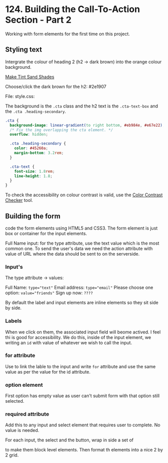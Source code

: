# 124. Building the Call-To-Action Section - Part 2

Working with form elements for the first time on this project.

## Styling text

Intergrate the colour of heading 2 (h2 -> dark brown) into the orange colour background.

[Make Tint Sand Shades](https://maketintsandshades.com/#e67e22)

Choose/click the dark brown for the h2: #2e1907

File: style.css:

The background is the `.cta` class and the h2 text is the `.cta-text-box` and the `.cta .heading-secondary`.

```css
.cta {
  background-image: linear-gradient(to right bottom, #eb984e, #e67e22);
  /* Fix the img overlapping the cta element. */
  overflow: hidden;

  .cta .heading-secondary {
    color: #45260a;
    margin-bottom: 3.2rem;
  }

  .cta-text {
    font-size: 1.8rem;
    line-height: 1.8;
  }
}
```

To check the accessibility on colour contrast is valid, use the [Color Contrast Checker](https://coolors.co/contrast-checker/45260a-eb984e) tool.

## Building the form

code the form elements using HTML5 and CSS3.
The form element is just box or container for the input elements.

Full Name input: for the type attribute, use the text value which is the most common one.
To send the user's data we need the action attribute with value of URL where the data should be sent to on the serverside.

### Input's

The type attribute -> values:

Full Name: `type="text"`
Email address: `type="email"`
Please choose one option: `value="friends"`
Sign up now: `????`

By default the label and input elements are inline elements so they sit side by side.

### Labels

When we click on them, the associated input field will beome actived. I feel thi is good for accessibility. We do this, inside of the input element, we writing an `id` with value of whatever we wish to call the input.

### for attribute

Use to link the lable to the input and write `for` attribute and use the same value as per the value for the id attribute.

### option element

First option has empty value as user can't submit form with that option still selected.

### required attribute

Add this to any input and select element that requires user to complete. No value is needed.

For each input, the select and the button, wrap in side a set of <div> to make them block level elements. Then format th elements into a nice 2 by 2 grid.
